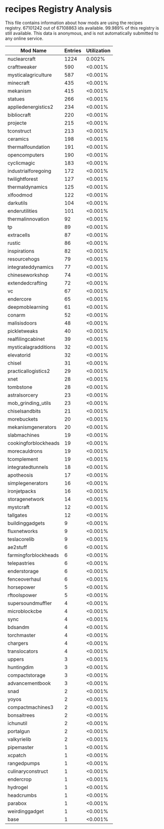 # recipes Registry Analysis

This file contains information about how mods are using the recipes registry.
67101242 out of 67108863 ids available. 99.989% of this registry is still
available. This data is anonymous, and is not automatically submitted to any
online service.


| Mod Name             | Entries | Utilization |
|----------------------|---------|-------------|
| nuclearcraft         | 1224    | 0.002%      |
| crafttweaker         | 590     | <0.001%     |
| mysticalagriculture  | 587     | <0.001%     |
| minecraft            | 435     | <0.001%     |
| mekanism             | 415     | <0.001%     |
| statues              | 266     | <0.001%     |
| appliedenergistics2  | 234     | <0.001%     |
| bibliocraft          | 220     | <0.001%     |
| projecte             | 215     | <0.001%     |
| tconstruct           | 213     | <0.001%     |
| ceramics             | 198     | <0.001%     |
| thermalfoundation    | 191     | <0.001%     |
| opencomputers        | 190     | <0.001%     |
| cyclicmagic          | 183     | <0.001%     |
| industrialforegoing  | 172     | <0.001%     |
| twilightforest       | 127     | <0.001%     |
| thermaldynamics      | 125     | <0.001%     |
| xlfoodmod            | 122     | <0.001%     |
| darkutils            | 104     | <0.001%     |
| enderutilities       | 101     | <0.001%     |
| thermalinnovation    | 92      | <0.001%     |
| tp                   | 89      | <0.001%     |
| extracells           | 87      | <0.001%     |
| rustic               | 86      | <0.001%     |
| inspirations         | 82      | <0.001%     |
| resourcehogs         | 79      | <0.001%     |
| integrateddynamics   | 77      | <0.001%     |
| chineseworkshop      | 74      | <0.001%     |
| extendedcrafting     | 72      | <0.001%     |
| vc                   | 67      | <0.001%     |
| endercore            | 65      | <0.001%     |
| deepmoblearning      | 61      | <0.001%     |
| conarm               | 52      | <0.001%     |
| malisisdoors         | 48      | <0.001%     |
| pickletweaks         | 40      | <0.001%     |
| realfilingcabinet    | 39      | <0.001%     |
| mysticalagradditions | 32      | <0.001%     |
| elevatorid           | 32      | <0.001%     |
| chisel               | 31      | <0.001%     |
| practicallogistics2  | 29      | <0.001%     |
| xnet                 | 28      | <0.001%     |
| tombstone            | 28      | <0.001%     |
| astralsorcery        | 23      | <0.001%     |
| mob_grinding_utils   | 23      | <0.001%     |
| chiselsandbits       | 21      | <0.001%     |
| morebuckets          | 20      | <0.001%     |
| mekanismgenerators   | 20      | <0.001%     |
| slabmachines         | 19      | <0.001%     |
| cookingforblockheads | 19      | <0.001%     |
| morecauldrons        | 19      | <0.001%     |
| tcomplement          | 19      | <0.001%     |
| integratedtunnels    | 18      | <0.001%     |
| apotheosis           | 17      | <0.001%     |
| simplegenerators     | 16      | <0.001%     |
| ironjetpacks         | 16      | <0.001%     |
| storagenetwork       | 14      | <0.001%     |
| mystcraft            | 12      | <0.001%     |
| tallgates            | 12      | <0.001%     |
| buildinggadgets      | 9       | <0.001%     |
| fluxnetworks         | 9       | <0.001%     |
| teslacorelib         | 9       | <0.001%     |
| ae2stuff             | 6       | <0.001%     |
| farmingforblockheads | 6       | <0.001%     |
| telepastries         | 6       | <0.001%     |
| enderstorage         | 6       | <0.001%     |
| fenceoverhaul        | 6       | <0.001%     |
| horsepower           | 5       | <0.001%     |
| rftoolspower         | 5       | <0.001%     |
| supersoundmuffler    | 4       | <0.001%     |
| microblockcbe        | 4       | <0.001%     |
| sync                 | 4       | <0.001%     |
| bdsandm              | 4       | <0.001%     |
| torchmaster          | 4       | <0.001%     |
| chargers             | 4       | <0.001%     |
| translocators        | 4       | <0.001%     |
| uppers               | 3       | <0.001%     |
| huntingdim           | 3       | <0.001%     |
| compactstorage       | 3       | <0.001%     |
| advancementbook      | 3       | <0.001%     |
| snad                 | 2       | <0.001%     |
| yoyos                | 2       | <0.001%     |
| compactmachines3     | 2       | <0.001%     |
| bonsaitrees          | 2       | <0.001%     |
| ichunutil            | 2       | <0.001%     |
| portalgun            | 2       | <0.001%     |
| valkyrielib          | 2       | <0.001%     |
| pipemaster           | 1       | <0.001%     |
| xcpatch              | 1       | <0.001%     |
| rangedpumps          | 1       | <0.001%     |
| culinaryconstruct    | 1       | <0.001%     |
| endercrop            | 1       | <0.001%     |
| hydrogel             | 1       | <0.001%     |
| headcrumbs           | 1       | <0.001%     |
| parabox              | 1       | <0.001%     |
| weirdinggadget       | 1       | <0.001%     |
| base                 | 1       | <0.001%     |
